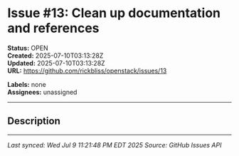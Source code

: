 # Issue #13: Clean up documentation and references

**Status:** OPEN  
**Created:** 2025-07-10T03:13:28Z  
**Updated:** 2025-07-10T03:13:28Z  
**URL:** https://github.com/rickbliss/openstack/issues/13

**Labels:** none  
**Assignees:** unassigned

---

## Description



---

*Last synced: Wed Jul  9 11:21:48 PM EDT 2025*
*Source: GitHub Issues API*
